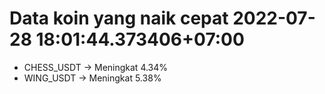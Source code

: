 # Data koin yang naik cepat 2022-07-28 18:01:44.373406+07:00

* CHESS_USDT -> Meningkat 4.34%
* WING_USDT -> Meningkat 5.38%
